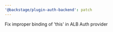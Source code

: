 ```yaml
---
'@backstage/plugin-auth-backend': patch
---
```


Fix improper binding of 'this' in ALB Auth provider
